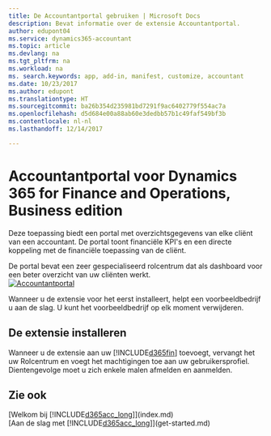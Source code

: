 ```yaml
---
title: De Accountantportal gebruiken | Microsoft Docs
description: Bevat informatie over de extensie Accountantportal.
author: edupont04
ms.service: dynamics365-accountant
ms.topic: article
ms.devlang: na
ms.tgt_pltfrm: na
ms.workload: na
ms. search.keywords: app, add-in, manifest, customize, accountant
ms.date: 10/23/2017
ms.author: edupont
ms.translationtype: HT
ms.sourcegitcommit: ba26b354d235981bd7291f9ac6402779f554ac7a
ms.openlocfilehash: d5d684e00a88ab60e3dedbb57b1c49faf549bf3b
ms.contentlocale: nl-nl
ms.lasthandoff: 12/14/2017

---
```

# <a name="accountant-portal-for-dynamics-365-for-finance-and-operations-business-edition"></a>Accountantportal voor Dynamics 365 for Finance and Operations, Business edition
Deze toepassing biedt een portal met overzichtsgegevens van elke cliënt van een accountant. De portal toont financiële KPI's en een directe koppeling met de financiële toepassing van de cliënt.  

De portal bevat een zeer gespecialiseerd rolcentrum dat als dashboard voor een beter overzicht van uw cliënten werkt.  
[![Accountantportal](./media/accountant-get-started/accountant-dashboard.png)](https://go.microsoft.com/fwlink/?linkid=851257)

Wanneer u de extensie voor het eerst installeert, helpt een voorbeeldbedrijf u aan de slag. U kunt het voorbeeldbedrijf op elk moment verwijderen.  

## <a name="installing-the-extension"></a>De extensie installeren
Wanneer u de extensie aan uw [!INCLUDE[d365fin](includes/d365fin_md.md)] toevoegt, vervangt het uw Rolcentrum en voegt het machtigingen toe aan uw gebruikersprofiel. Dientengevolge moet u zich enkele malen afmelden en aanmelden.  

## <a name="see-also"></a>Zie ook
[Welkom bij [!INCLUDE[d365acc_long](includes/d365acc_long_md.md)]](index.md)  
[Aan de slag met [!INCLUDE[d365acc_long](includes/d365acc_long_md.md)]](get-started.md)  

